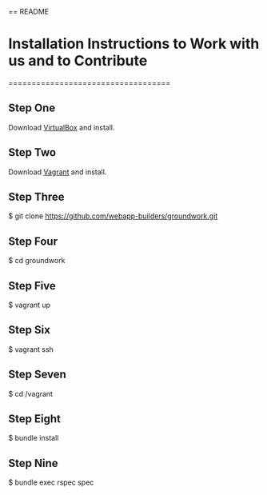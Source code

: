 == README

# Installation Instructions to Work with us and to Contribute

===================================

## Step One

Download [VirtualBox](https://www.virtualbox.org/wiki/Downloads) and install.

## Step Two

Download [Vagrant](http://www.vagrantup.com/downloads) and install.

## Step Three

$ git clone https://github.com/webapp-builders/groundwork.git

## Step Four

$ cd groundwork

## Step Five

$ vagrant up

## Step Six

$ vagrant ssh

## Step Seven

$ cd /vagrant

## Step Eight

$ bundle install

## Step Nine

$ bundle exec rspec spec
